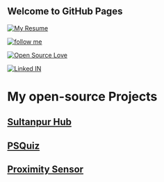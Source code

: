 ## Welcome to GitHub Pages

[![My Resume](https://img.shields.io/badge/PRASHANT%20BADAL-Resume-brightgreen.svg)](https://prashant26199701.github.io/prashantres.pdf) 

[![follow me](https://img.shields.io/github/followers/prashant26199701.svg?label=Follow%20Me&style=social)](https://github.com/prashant26199701/)

[![Open Source Love](https://badges.frapsoft.com/os/v3/open-source.svg?v=102)](https://github.com/prashant26199701) 

[![Linked IN ](https://img.shields.io/badge/LinkedIN-Connect%20With%20Me-1abc9c.svg)](https://www.linkedin.com/in/prashant-badal-aa5b91156/)


# My open-source Projects 

## [Sultanpur Hub](https://github.com/prashant26199701/sultanpurhub)
## [PSQuiz](https://github.com/prashant26199701/PSQuiz)
## [Proximity Sensor](https://github.com/prashant26199701/Proximity-Senser)

















